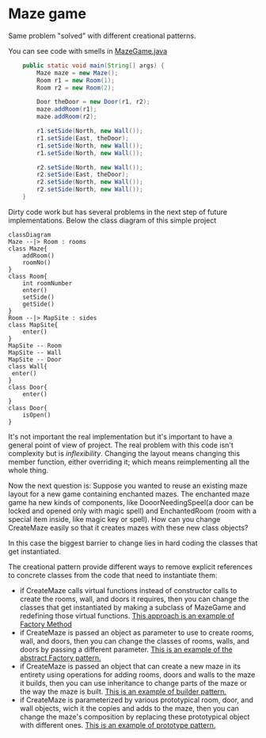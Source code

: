 # Maze game

Same problem "solved" with different creational patterns. 

You can see code with smells in  [MazeGame.java](bad-implementation%2Fsrc%2Fmain%2Fjava%2Forg%2Fexample%2FMazeGame.java) 

```java
    public static void main(String[] args) {
        Maze maze = new Maze();
        Room r1 = new Room(1);
        Room r2 = new Room(2);

        Door theDoor = new Door(r1, r2);
        maze.addRoom(r1);
        maze.addRoom(r2);

        r1.setSide(North, new Wall());
        r1.setSide(East, theDoor);
        r1.setSide(North, new Wall());
        r1.setSide(North, new Wall());

        r2.setSide(North, new Wall());
        r2.setSide(East, theDoor);
        r2.setSide(North, new Wall());
        r2.setSide(North, new Wall());
    }
```

Dirty code work but has several problems in the next step of future implementations.
Below the class diagram of this simple project 

```mermaid
classDiagram
Maze --|> Room : rooms
class Maze{
    addRoom()
    roomNo()
}
class Room{
    int roomNumber
    enter()
    setSide()
    getSide()
}
Room --|> MapSite : sides
class MapSite{
    enter()
}
MapSite -- Room
MapSite -- Wall
MapSite -- Door
class Wall{
 enter()
}
class Door{
    enter()
}
class Door{
    isOpen()
}
```

It's not important the real implementation but it's important to have a general point of view of project.
The real problem with this code isn't complexity but is *inflexibility*. Changing the layout means changing this member function, either overriding it; which means reimplementing all the whole thing.


Now the next question is:
Suppose you wanted to reuse an existing maze layout for a new game containing enchanted mazes. 
The enchanted maze game ha new kinds of components, like DooorNeedingSpeel(a door can be locked and opened only with magic spell) and EnchantedRoom (room with a special item inside, like magic key or spell).
How can you change CreateMaze easily so that it creates mazes with these new class objects?

In this case the biggest barrier to change lies in hard coding the classes that get instantiated.

The creational pattern provide different ways to remove explicit references to concrete classes from the code that need to instantiate them:

- if CreateMaze calls virtual functions instead of constructor calls to create the rooms, wall, and doors it requires, then you can change the classes that get instantiated by making a subclass of MazeGame and redefining those virtual functions. [This approach is an example of Factory Method](factory-method)
- if CreateMaze is passed an object as parameter to use to create rooms, wall, and doors, then you can change the classes of rooms, walls, and doors by passing a different parameter. [This is an example of the abstract Factory pattern.](abstract-factory)
- if CreateMaze is passed an object that can create a new maze in its entirety using operations for adding rooms, doors and walls to the maze it builds, then you can use inheritance to change parts of the maze or the way the maze is built. [This is an example of builder pattern.](builder)
- if CreateMaze is parameterized by various prototypical room, door, and wall objects, wich it the copies and adds to the maze, then you can change the maze's composition by replacing these prototypical object with different ones. [This is an example of prototype pattern.](prototype)

